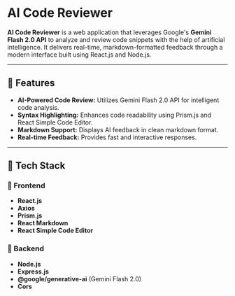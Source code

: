 # AI Code Reviewer

**AI Code Reviewer** is a web application that leverages Google's **Gemini Flash 2.0 API** to analyze and review code snippets with the help of artificial intelligence. It delivers real-time, markdown-formatted feedback through a modern interface built using React.js and Node.js.

---

## 🚀 Features

- **AI-Powered Code Review:** Utilizes Gemini Flash 2.0 API for intelligent code analysis.
- **Syntax Highlighting:** Enhances code readability using Prism.js and React Simple Code Editor.
- **Markdown Support:** Displays AI feedback in clean markdown format.
- **Real-time Feedback:** Provides fast and interactive responses.
  
---

## 🧰 Tech Stack

### 🔹 Frontend
- **React.js**
- **Axios**
- **Prism.js**
- **React Markdown**
- **React Simple Code Editor**

### 🔸 Backend
- **Node.js**
- **Express.js**
- **@google/generative-ai** (Gemini Flash 2.0)
- **Cors**
